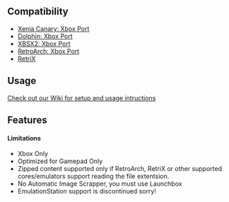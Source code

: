 ## Compatibility
- [Xenia Canary: Xbox Port](https://github.com/SirMangler/xenia)
- [Dolphin: Xbox Port](https://github.com/SirMangler/dolphin)
- [XBSX2: Xbox Port](https://github.com/TheRhysWyrill/XBSX2)
- [RetroArch: Xbox Port](https://www.retroarch.com/?page=platforms)
- [RetriX](https://github.com/Aftnet/RetriX)


## Usage
[Check out our Wiki for setup and usage intructions](https://github.com/Misunderstood-Wookiee/LaunchPass/wiki)

## Features

#### Limitations

 - Xbox Only
 - Optimized for Gamepad Only
 - Zipped content supported only if RetroArch, RetriX or other supported cores/emulators support reading the file extentsion.
 - No Automatic Image Scrapper, you must use Launchbox
 - EmulationStation support is discontinued sorry!
